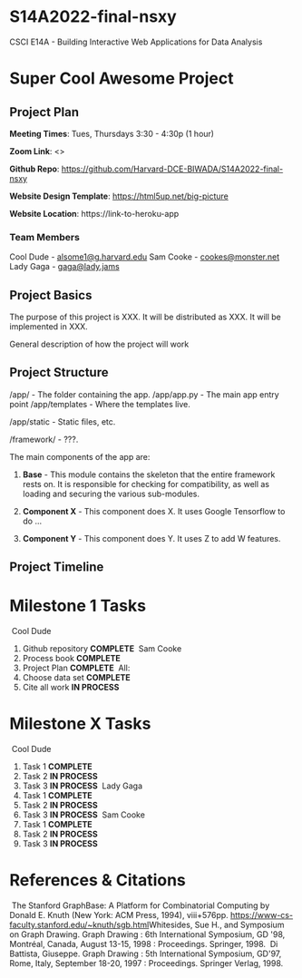 # S14A2022-final-nsxy
CSCI E14A - Building Interactive Web Applications for Data Analysis

# Super Cool Awesome Project

## Project Plan

**Meeting Times**: Tues, Thursdays 3:30 - 4:30p (1 hour)

**Zoom Link**: <<zoom link>>

**Github Repo**: https://github.com/Harvard-DCE-BIWADA/S14A2022-final-nsxy

**Website Design Template**: https://html5up.net/big-picture

**Website Location**: https://link-to-heroku-app

### Team Members

Cool Dude - alsome1@g.harvard.edu
Sam Cooke - cookes@monster.net
Lady Gaga - gaga@lady.jams

## Project Basics

The purpose of this project is XXX. It will be distributed as XXX. It will be implemented in XXX.

General description of how the project will work

## Project Structure

/app/ - The folder containing the app.
/app/app.py - The main app entry point
/app/templates - Where the templates live.

/app/static - Static files, etc.

/framework/ - ???.

The main components of the app are:

1. **Base** - This module contains the skeleton that the entire framework rests on. It is responsible
   for checking for compatibility, as well as loading and securing the various sub-modules.

2. **Component X** - This component does X. It uses Google Tensorflow to do ...

3. **Component Y** - This component does Y. It uses Z to add W features.

## Project Timeline

# Milestone 1 Tasks

​
Cool Dude

1. Github repository **COMPLETE**
   ​
   Sam Cooke
1. Process book **COMPLETE**
1. Project Plan **COMPLETE**
   ​
   All:
1. Choose data set **COMPLETE**
1. Cite all work **IN PROCESS**
   ​

# Milestone X Tasks

​
Cool Dude
​

1. Task 1 **COMPLETE**
2. Task 2 **IN PROCESS**
3. Task 3 **IN PROCESS**
   ​
   Lady Gaga
   ​
4. Task 1 **COMPLETE**
5. Task 2 **IN PROCESS**
6. Task 3 **IN PROCESS**
   ​
   Sam Cooke
   ​
7. Task 1 **COMPLETE**
8. Task 2 **IN PROCESS**
9. Task 3 **IN PROCESS**
   ​

# References & Citations

​
The Stanford GraphBase: A Platform for Combinatorial Computing by Donald E. Knuth (New York: ACM Press, 1994), viii+576pp.
https://www-cs-faculty.stanford.edu/~knuth/sgb.html
​
Whitesides, Sue H., and Symposium on Graph Drawing. Graph Drawing : 6th International Symposium, GD '98, Montréal, Canada, August 13-15, 1998 : Proceedings. Springer, 1998.
​
Di Battista, Giuseppe. Graph Drawing : 5th International Symposium, GD'97, Rome, Italy, September 18-20, 1997 : Proceedings. Springer Verlag, 1998.
